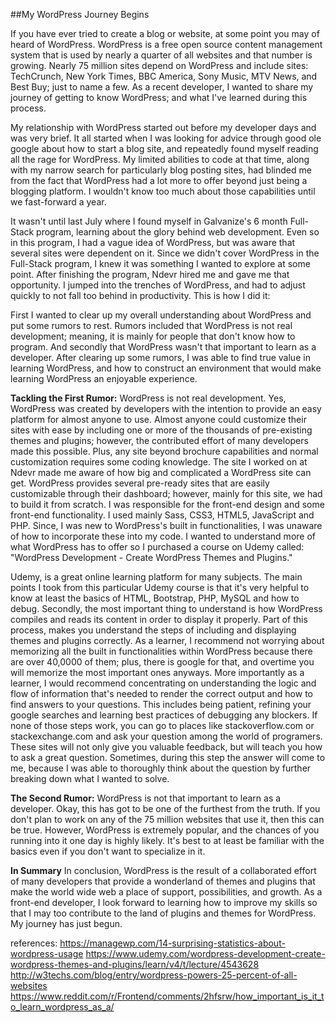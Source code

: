 ##My WordPress Journey Begins

If you have ever tried to create a blog or website, at some point you may of heard of WordPress. WordPress is a free open source content management system that is used by nearly a quarter of all websites and that number is growing. Nearly 75 million sites depend on WordPress and include sites: TechCrunch, New York Times, BBC America, Sony Music, MTV News, and Best Buy; just to name a few. As a recent developer, I wanted to share my journey of getting to know WordPress; and what I've learned during this process. 

My relationship with WordPress started out before my developer days and was very brief. It all started when I was looking for advice through good ole google about how to start a blog site, and repeatedly found myself reading all the rage for WordPress. My limited abilities to code at that time, along with my narrow search for particularly blog posting sites, had blinded me from the fact that WordPress had a lot more to offer beyond just being a blogging platform. I wouldn't know too much about those capabilities until we fast-forward a year. 

It wasn't until last July where I found myself in Galvanize's 6 month Full-Stack program, learning about the glory behind web development. Even so in this program, I had a vague idea of WordPress, but was aware that several sites were dependent on it. Since we didn't cover WordPress in the Full-Stack program, I knew it was something I wanted to explore at some point. After finishing the program, Ndevr hired me and gave me that opportunity. I jumped into the trenches of WordPress, and had to adjust quickly to not fall too behind in productivity. This is how I did it:

First I wanted to clear up my overall understanding about WordPress and put some rumors to rest. Rumors included that WordPress is not real development; meaning, it is mainly for people that don't know how to program. And secondly that WordPress wasn't that important to learn as a developer. After clearing up some rumors, I was able to find true value in learning WordPress, and how to construct an environment that would make learning WordPress an enjoyable experience. 

**Tackling the First Rumor:**
 WordPress is not real development. Yes, WordPress was created by developers with the intention to provide an easy platform for almost anyone to use.  Almost anyone could customize their sites with ease by including one or more of the thousands of pre-existing themes and plugins; however, the contributed effort of many developers made this possible. Plus, any site beyond brochure capabilities and normal customization requires some coding knowledge. The site I worked on at Ndevr made me aware of how big and complicated a WordPress site can get. WordPress provides several pre-ready sites that are easily customizable through their dashboard; however, mainly for this site, we had to build it from scratch. I was responsible for the front-end design and some front-end functionality. I used mainly Sass, CSS3, HTML5, JavaScript and PHP. Since, I was new to WordPress's built in functionalities, I was unaware of how to incorporate these into my code. I wanted to understand more of what WordPress has to offer so I purchased a course on Udemy called: "WordPress Development - Create WordPress Themes and Plugins." 

Udemy, is a great online learning platform for many subjects. The main points I took from this particular Udemy course is that it's very helpful to know at least the basics of HTML, Bootstrap, PHP, MySQL and how to debug. Secondly, the most important thing to understand is how WordPress compiles and reads its content in order to display it properly. Part of this process, makes you understand the steps of including and displaying themes and plugins correctly. As a learner, I recommend not worrying about memorizing all the built in functionalities within WordPress because there are over 40,0000 of them; plus, there is google for that, and overtime you will memorize the most important ones anyways. More importantly as a learner, I would recommend concentrating on understanding the logic and flow of information that's needed to render the correct output and how to find answers to your questions. This includes being patient, refining your google searches and learning best practices of debugging any blockers. If none of those steps work, you can go to places like stackoverflow.com or stackexchange.com and ask your question among the world of programers. These sites will not only give you valuable feedback, but will teach you how to ask a great question. Sometimes, during this step the answer will come to me, because I was able to thoroughly think about the question by further breaking down what I wanted to solve. 

**The Second Rumor:**
 WordPress is not that important to learn as a developer. Okay, this has got to be one of the furthest from the truth. If you don't plan to work on any of the 75 million websites that use it, then this can be true. However, WordPress is extremely popular, and the chances of you running into it one day is highly likely. It's best to at least be familiar with the basics even if you don't want to specialize in it. 

**In Summary**
In conclusion, WordPress is the result of a collaborated effort of many developers that provide a wonderland of themes and plugins that make the world wide web a place of support, possibilities, and growth. As a front-end developer, I look forward to learning how to improve my skills so that I may too contribute to the land of plugins and themes for WordPress. My journey has just begun. 

references:
https://managewp.com/14-surprising-statistics-about-wordpress-usage
https://www.udemy.com/wordpress-development-create-wordpress-themes-and-plugins/learn/v4/t/lecture/4543628
http://w3techs.com/blog/entry/wordpress-powers-25-percent-of-all-websites
https://www.reddit.com/r/Frontend/comments/2hfsrw/how_important_is_it_to_learn_wordpress_as_a/
